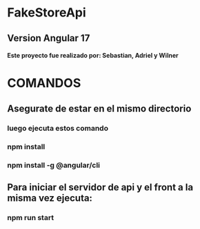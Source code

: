 # FakeStoreApi
 ## Version Angular 17
 #### Este proyecto fue realizado por: Sebastian, Adriel y Wilner
# COMANDOS
## Asegurate de estar en el mismo directorio
### luego ejecuta estos comando
### npm install
### npm install -g @angular/cli

## Para iniciar el servidor de api y el front a la misma vez ejecuta:
### npm run start


